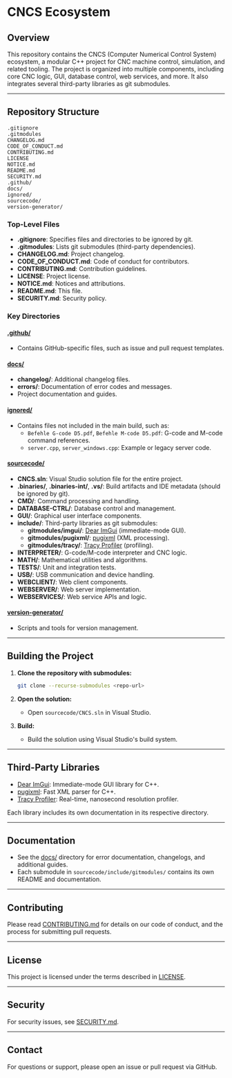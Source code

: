 # CNCS Ecosystem

## Overview

This repository contains the CNCS (Computer Numerical Control System) ecosystem, a modular C++ project for CNC machine control, simulation, and related tooling. The project is organized into multiple components, including core CNC logic, GUI, database control, web services, and more. It also integrates several third-party libraries as git submodules.

---

## Repository Structure

```
.gitignore
.gitmodules
CHANGELOG.md
CODE_OF_CONDUCT.md
CONTRIBUTING.md
LICENSE
NOTICE.md
README.md
SECURITY.md
.github/
docs/
ignored/
sourcecode/
version-generator/
```

### Top-Level Files

- **.gitignore**: Specifies files and directories to be ignored by git.
- **.gitmodules**: Lists git submodules (third-party dependencies).
- **CHANGELOG.md**: Project changelog.
- **CODE_OF_CONDUCT.md**: Code of conduct for contributors.
- **CONTRIBUTING.md**: Contribution guidelines.
- **LICENSE**: Project license.
- **NOTICE.md**: Notices and attributions.
- **README.md**: This file.
- **SECURITY.md**: Security policy.

### Key Directories

#### [.github/](.github/)
- Contains GitHub-specific files, such as issue and pull request templates.

#### [docs/](docs/)
- **changelog/**: Additional changelog files.
- **errors/**: Documentation of error codes and messages.
- Project documentation and guides.

#### [ignored/](ignored/)
- Contains files not included in the main build, such as:
  - `Befehle G-code D5.pdf`, `Befehle M-code D5.pdf`: G-code and M-code command references.
  - `server.cpp`, `server_windows.cpp`: Example or legacy server code.

#### [sourcecode/](sourcecode/)
- **CNCS.sln**: Visual Studio solution file for the entire project.
- **.binaries/**, **.binaries-int/**, **.vs/**: Build artifacts and IDE metadata (should be ignored by git).
- **CMD/**: Command processing and handling.
- **DATABASE-CTRL/**: Database control and management.
- **GUI/**: Graphical user interface components.
- **include/**: Third-party libraries as git submodules:
  - **gitmodules/imgui/**: [Dear ImGui](sourcecode/include/gitmodules/imgui/README.md) (immediate-mode GUI).
  - **gitmodules/pugixml/**: [pugixml](sourcecode/include/gitmodules/pugixml/README.md) (XML processing).
  - **gitmodules/tracy/**: [Tracy Profiler](sourcecode/include/gitmodules/tracy/README.md) (profiling).
- **INTERPRETER/**: G-code/M-code interpreter and CNC logic.
- **MATH/**: Mathematical utilities and algorithms.
- **TESTS/**: Unit and integration tests.
- **USB/**: USB communication and device handling.
- **WEBCLIENT/**: Web client components.
- **WEBSERVER/**: Web server implementation.
- **WEBSERVICES/**: Web service APIs and logic.

#### [version-generator/](version-generator/)
- Scripts and tools for version management.

---

## Building the Project

1. **Clone the repository with submodules:**
   ```sh
   git clone --recurse-submodules <repo-url>
   ```

2. **Open the solution:**
   - Open `sourcecode/CNCS.sln` in Visual Studio.

3. **Build:**
   - Build the solution using Visual Studio's build system.

---

## Third-Party Libraries

- [Dear ImGui](sourcecode/include/gitmodules/imgui/README.md): Immediate-mode GUI library for C++.
- [pugixml](sourcecode/include/gitmodules/pugixml/README.md): Fast XML parser for C++.
- [Tracy Profiler](sourcecode/include/gitmodules/tracy/README.md): Real-time, nanosecond resolution profiler.

Each library includes its own documentation in its respective directory.

---

## Documentation

- See the [docs/](docs/) directory for error documentation, changelogs, and additional guides.
- Each submodule in `sourcecode/include/gitmodules/` contains its own README and documentation.

---

## Contributing

Please read [CONTRIBUTING.md](CONTRIBUTING.md) for details on our code of conduct, and the process for submitting pull requests.

---

## License

This project is licensed under the terms described in [LICENSE](LICENSE).

---

## Security

For security issues, see [SECURITY.md](SECURITY.md).

---

## Contact

For questions or support, please open an issue or pull request via GitHub.
